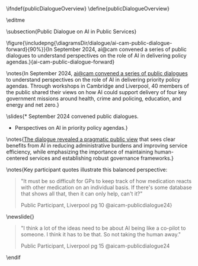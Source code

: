 \ifndef{publicDialogueOverview}
\define{publicDialogueOverview}

\editme

\subsection{Public Dialogue on AI in Public Services}

\figure{\includepng{\diagramsDir/dialogue/ai-cam-public-dialogue-forward}{90%}}{In September 2024, ai@cam convened a series of public dialogues to understand perspectives on the role of AI in delivering policy agendas.}{ai-cam-public-dialogue-forward}

\notes{In September 2024, [ai@cam convened a series of public dialogues](https://ai.cam.ac.uk/news/a-future-vision-for-ai-public-perspectives-on-the-role-of-ai-in-public-services) to understand perspectives on the role of AI in delivering priority policy agendas. Through workshops in Cambridge and Liverpool, 40 members of the public shared their views on how AI could support delivery of four key government missions around health, crime and policing, education, and energy and net zero.}

\slides{* September 2024 convened public dialogues.
* Perspectives on AI in priority policy agendas.}

\notes{[The dialogue revealed a pragmatic public view](https://ai.cam.ac.uk/assets/uploads/ai-cam-public-dialogue-report.pdf) that sees clear benefits from AI in reducing administrative burdens and improving service efficiency, while emphasizing the importance of maintaining human-centered services and establishing robust governance frameworks.}

\notes{Key participant quotes illustrate this balanced perspective:

> "It must be so difficult for GPs to keep track of how medication reacts with other medication on an individual basis. If there's some database that shows all that, then it can only help, can't it?" 
>
> Public Participant, Liverpool pg 10 @aicam-publicdialogue24}

\newslide{}

> "I think a lot of the ideas need to be about AI being like a co-pilot to someone. I think it has to be that. So not taking the human away." 
> 
> Public Participant, Liverpool pg 15 @aicam-publicdialogue24

\endif
